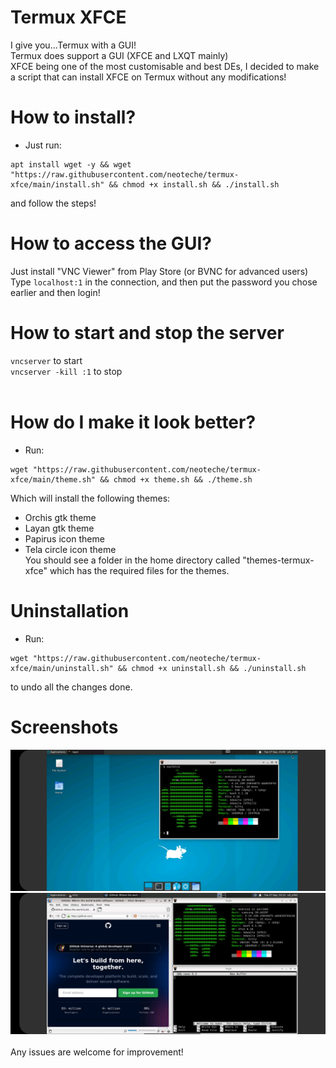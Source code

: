 # Termux XFCE <br>
I give you...Termux with a GUI! <br>
Termux does support a GUI (XFCE and LXQT mainly) <br>
XFCE being one of the most customisable and best DEs, I decided to make a script that can install XFCE on Termux without any modifications! <br>
# How to install? <br>
* Just run:
```
apt install wget -y && wget "https://raw.githubusercontent.com/neoteche/termux-xfce/main/install.sh" && chmod +x install.sh && ./install.sh
``` 
and follow the steps! <br>
# How to access the GUI? <br>
Just install "VNC Viewer" from Play Store (or BVNC for advanced users) <br>
Type `localhost:1` in the connection, and then put the password you chose earlier and then login!
# How to start and stop the server <br>
`vncserver` to start <br>
`vncserver -kill :1` to stop <br><br>
# How do I make it look better?
* Run:
```
wget "https://raw.githubusercontent.com/neoteche/termux-xfce/main/theme.sh" && chmod +x theme.sh && ./theme.sh
```
Which will install the following themes: <br>
- Orchis gtk theme
- Layan gtk theme
- Papirus icon theme
- Tela circle icon theme <br>
You should see a folder in the home directory called "themes-termux-xfce" which has the required files for the themes.
# Uninstallation
- Run: 
```
wget "https://raw.githubusercontent.com/neoteche/termux-xfce/main/uninstall.sh" && chmod +x uninstall.sh && ./uninstall.sh
```
to undo all the changes done.
# Screenshots
<img src="pic1.jpg"> <br>
<img src="pic2.jpg">
<br>
<br>
Any issues are welcome for improvement!
